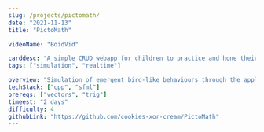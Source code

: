 ```yaml
---
slug: /projects/pictomath/
date: "2021-11-13"
title: "PictoMath"

videoName: "BoidVid"

carddesc: "A simple CRUD webapp for children to practice and hone their mental math skills. Built on top of sqlite, Flask, and Jinja2"
tags: ["simulation", "realtime"]

overview: "Simulation of emergent bird-like behaviours through the application of three simple rules"
techStack: ["cpp", "sfml"]
prereqs: ["vectors", "trig"]
timeest: "2 days"
difficulty: 4
githubLink: "https://github.com/cookies-xor-cream/PictoMath"
---
```

